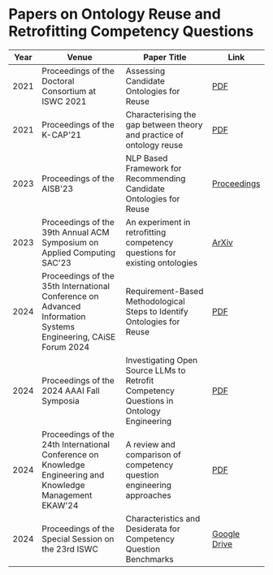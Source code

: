 # Papers on Ontology Reuse and Retrofitting Competency Questions

| Year | Venue | Paper Title | Link |
|------|-------|-------------|------|
| 2021 | Proceedings of the Doctoral Consortium at ISWC 2021 | Assessing Candidate Ontologies for Reuse | [PDF](https://ceur-ws.org/Vol-3005/09paper.pdf) |
| 2021 | Proceedings of the  K-CAP'21 | Characterising the gap between theory and practice of ontology reuse | [PDF](https://dl.acm.org/doi/10.1145/3460210.3493568) |
| 2023 | Proceedings of the AISB'23 | NLP Based Framework for Recommending Candidate Ontologies for Reuse | [Proceedings](https://aisb.org.uk/convention-proceedings/) |
| 2023 | Proceedings of the 39th Annual ACM Symposium on Applied Computing SAC'23| An experiment in retrofitting competency questions for existing ontologies | [ArXiv](https://arxiv.org/abs/2311.05662) |
| 2024 | Proceedings of the 35th International Conference on Advanced Information Systems Engineering, CAiSE Forum 2024 | Requirement-Based Methodological Steps to Identify Ontologies for Reuse | [PDF](https://livrepository.liverpool.ac.uk/3181826/1/Caise2024-2.pdf) |
| 2024 | Proceedings of the 2024 AAAI Fall Symposia  | Investigating Open Source LLMs to Retrofit Competency Questions in Ontology Engineering | [PDF](https://livrepository.liverpool.ac.uk/3184941/) |
| 2024 | Proceedings of the 24th International Conference on Knowledge Engineering and Knowledge Management EKAW'24 | A review and comparison of competency question engineering approaches | [PDF](https://livrepository.liverpool.ac.uk/3184940/) |
| 2024 |  Proceedings of the Special Session on the 23rd ISWC  | Characteristics and Desiderata for Competency Question Benchmarks | [Google Drive](https://drive.google.com/file/d/1nqt5oWV4xGkqk8w1k_IASOH66IVZgsGv/view) |

